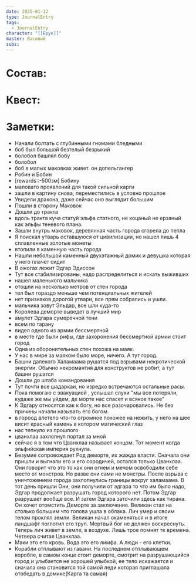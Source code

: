 ```yaml
---
date: 2025-01-12
type: JournalEntry
tags:
  - JournalEntry
character: "[[Брук]]"
master: Василий
subs:
---
```

# Состав:

# Квест:

# Заметки:
- Начали болтать с глубинными гномами бледными
- боб был большой безтелый безрыкий
- болобол башлял бобу
- болобол 
- боб в малых маковках живет. он допельгангер
- Робин и Бобин
- [rewards::-500зм] Бобину
- маловато проявлений для такой сильной карги
- зашли в картину снова, переместились в условно прошлое
- Увидели дракона, даже сейчас оно выглядит большим
- Пошли в сторону Маковок
- Дошли до тракта
- вдоль тракта куча статуй эльфа статного, не коцаный не ерзаный как эльфы теневого плана.
- Зашли внутрь маковок, деревянная часть города сгорела до пепла
- Я поискал утварь оставшуюся от цивилизации, но нашел лишь 4 сплавленные золотые монеты
- втопили в каменную часть города
- Нашли небольшой каменный двухэтажный домик и девушка которая у него плачет сидит
- В ожогах лежит Эдгар Эдиссон
- Тут все стабилизированы, надо распределиться и искать выживших
- нашел маленького мальчика
- отошли на несколько метров от стен города
- тел был гораздо меньше чем потенциальных жителей
- нет признаков дорогой утвари, все прям собрались и ушли.
- мальчика зовут Эльдар, все шли куда-то
- Королева деморте выведет в лучший мир
- амулет Эдгара сумеречной тени
- всем по тарану
- видел одного из армии бессмертной
- в месте где были рифы, где захоронения бессмертной армии стоит город
- Одна из оборонительных стен похожа на маяк.
- У нас в мире за маяком было море, ничего. А тут город. 
- Башни далекого Халамаама рушатся под взрывами некротической энергии. Обычно некромантия для конструктов не робит, а тут башни рушатся
- Дошли до штаба командования
- Тут почти все шадаркаи, но изредко встречаются остальные расы.
- Пока помогаю с эвакуацией , услышал слухи "мы все потеряли, кудаже же мы уйдем, де морте нас спасет и всякое такое"
- К Эдгару относятся как к богу, но все разочаровались. Не без причины начали называть его богом.
- в гороод влетело что-то огромное похожее на нежить, у него на шее висит красный камень в котором магический глаз
- нас тепнуло из прошлого 
- цванхлаа захлопнул портал за мной
- сейчас я в том что Цванхлаа называет концом. Тот момент когда эльфийская империя рухнула.
- Безумие сопровождает Род деморте, их жажда власти. Сначала они пришли и выгнали его и его сородичей, остался только Цванхлаа. Они говорит что это то как они огнем и мечом освободили себе место от монстров. Но разве они сами не монстры. После взрыва с уничтожением города захлопнулись границы вокруг халамаама. В тот день пришли Они, они получили от эдгара то что им было надо, Эдгар продолжает разрушать город которого нет. Потом Эдгар разрушает вообще все. И затем Эдгара заточили здесь как тирана. Он хочет отомстить Деморте за заключение. Великан стал на столько большим что голова ушла в облака. Лич умер и своим телом проклял земли. Великан начал окаменяться и в итоге ландшафт поглотил его труп. Мертвый бог не должен воскреснуть. Теперь лич живет в земле, в воздухе. Лишь трое помнят те времена. Четвера считая Цванхлаа.
- Маки это его кровь. Вода это его лимфа. А люди - его клетки.
- Корабли отплывают из гавани. На последнем отплывающем коробле, в самом конце стоит деморте, смотрит на разрушающийся город и улыбается не хорошей улыбкой, ее тело искажается и сначала она становится той самой леди которая приглашала отобедать в домике(Карга та самая)